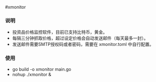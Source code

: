 #xmonitor

### 说明
 * 投资品价格监控软件，目前已支持比特币，黄金。
 * 每隔三分钟抓取价格，超过设定价格会自动发送邮件（每天最多一封）。
 * 发送邮件需要SMTP授权码或者密码，需要在 xmonitor.toml 中自行配置。

### 使用
 * go build -o xmonitor main.go
 * nohup ./xmonitor &
